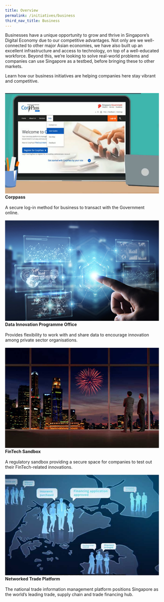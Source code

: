 ```yaml
---
title: Overview
permalink: /initiatives/business
third_nav_title: Business
---
```

Businesses have a unique opportunity to grow and thrive in Singapore’s Digital Economy due to our competitive advantages. Not only are we well-connected to other major Asian economies, we have also built up an excellent infrastructure and access to technology, on top of a well-educated workforce. Beyond this, we’re looking to solve real-world problems and companies can use Singapore as a testbed, before bringing these to other markets.

Learn how our business initiatives are helping companies here stay vibrant and competitive.

<br>
<div class="row">
<div class="col"> 
<a href="/initiatives/business/corppass"><img src="/images/initiatives/overview-pages/corppass.png"></a><br>
    <div class="header"><b>Corppass</b></div><br>
    <div class="para">A secure log-in method for business to transact with the Government online.</b>
</div>
<br>

</div>
	<div class="col"> 
<a href="/initiatives/business/dipo"><img src="/images/initiatives/dipo2.jpeg"></a><br>
     <div class="header"><b>Data Innovation Programme Office</b></div><br>
    <div class="para">Provides flexibility to work with and share data to encourage innovation among private sector organisations. </b>
</div>
<br>

</div>
	<div class="col"> 
<a href="/initiatives/business/fintech-initiatives"><img src="/images/initiatives/overview-pages/fintech-sandbox.png"></a><br>
    <div class="header"><b>FinTech Sandbox</b></div><br>
    <div class="para">A regulatory sandbox providing a secure space for companies to test out their FinTech-related innovations.</b>
</div>
<br>

		
</div>
<div class="row">
	<div class="col">
<a href="/initiatives/business/networked-trade-platform"><img src="/images/initiatives/overview-pages/networked-trade-platform.png"></a><br>
    <div class="header"><b>Networked Trade Platform</b></div><br>
    <div class="para">The national trade information management platform positions Singapore as the world’s leading trade, supply chain and trade financing hub.</b>
</div>
<br>

</div>
<div class="col"> 
</div>
<br>

<div class="col">
</div>
<br>
